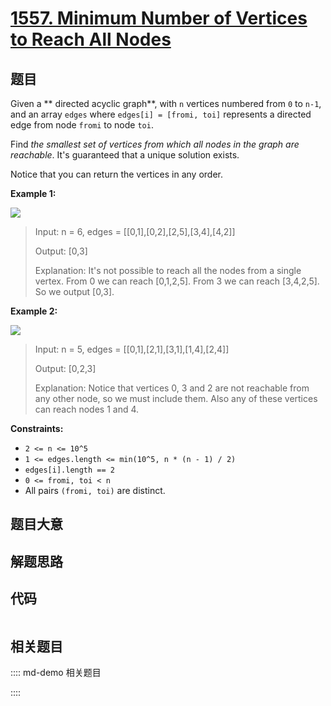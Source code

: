 # [1557. Minimum Number of Vertices to Reach All Nodes](https://leetcode.com/problems/minimum-number-of-vertices-to-reach-all-nodes/)

## 题目

Given a **  directed acyclic graph**, with `n` vertices numbered from `0` to
`n-1`, and an array `edges` where `edges[i] = [fromi, toi]` represents a
directed edge from node `fromi` to node `toi`.

Find _the smallest set of vertices from which all nodes in the graph are
reachable_. It's guaranteed that a unique solution exists.

Notice that you can return the vertices in any order.



**Example 1:**

![](https://assets.leetcode.com/uploads/2020/07/07/untitled22.png)

> Input: n = 6, edges = [[0,1],[0,2],[2,5],[3,4],[4,2]]
> 
> Output: [0,3]
> 
> Explanation: It's not possible to reach all the nodes from a single vertex. From 0 we can reach [0,1,2,5]. From 3 we can reach [3,4,2,5]. So we output [0,3].

**Example 2:**

![](https://assets.leetcode.com/uploads/2020/07/07/untitled.png)

> Input: n = 5, edges = [[0,1],[2,1],[3,1],[1,4],[2,4]]
> 
> Output: [0,2,3]
> 
> Explanation: Notice that vertices 0, 3 and 2 are not reachable from any other node, so we must include them. Also any of these vertices can reach nodes 1 and 4.

**Constraints:**

  * `2 <= n <= 10^5`
  * `1 <= edges.length <= min(10^5, n * (n - 1) / 2)`
  * `edges[i].length == 2`
  * `0 <= fromi, toi < n`
  * All pairs `(fromi, toi)` are distinct.


## 题目大意

## 解题思路

## 代码

```javascript

```

## 相关题目

:::: md-demo 相关题目

::::
